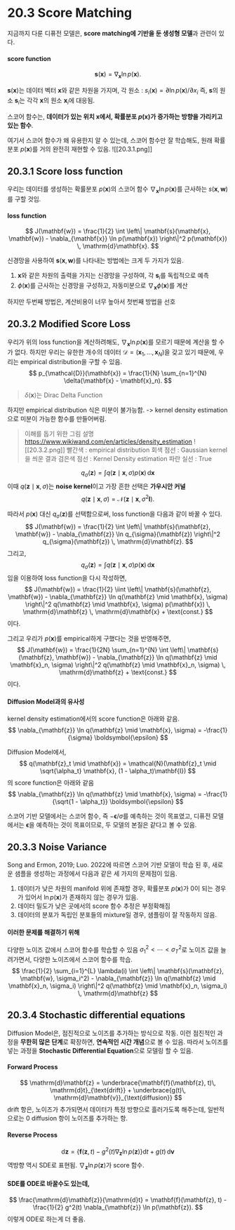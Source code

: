 # 20.3 Score Matching
지금까지 다룬 디퓨전 모델은, **score matching에 기반을 둔 생성형 모델**과 관련이 있다.

#### score function
$$
\mathbf{s}(\mathbf{x}) = \nabla_{\mathbf{x}} \ln p(\mathbf{x}).
$$

$\mathbf{s}(\mathbf{x})$는 데이터 벡터 $\mathbf{x}$와 같은 차원을 가지며,
각 원소 : $s_{i}(\mathbf{x})=\partial\ln p (\mathbf{x}) / \partial x_{i}$
즉, $\mathbf{s}$의 원소 $\mathbf{s}_{i}$는 각각 $\mathbf{x}$의 원소 $\mathbf{x}_{i}$에 대응됨.

스코어 함수는, **데이터가 있는 위치 $\mathbf{x}$에서, 확률분포 $p(\mathbf{x})$가 증가하는 방향을 가리키고 있는 함수**.

여기서 스코어 함수가 왜 유용한지 알 수 있는데,
스코어 함수만 잘 학습해도, 원래 확률분포 $p(\mathbf{x})$를 거의 완전히 재현할 수 있음.
![[20.3.1.png]]

## 20.3.1 Score loss function
우리는 데이터를 생성하는 확률분포 $p(\mathbf{x})$의 스코어 함수 $\nabla_{\mathbf{x}} \ln p(\mathbf{x})$를 근사하는 $s(\mathbf{x}, \mathbf{w})$를 구할 것임.

#### loss function
$$
J(\mathbf{w}) = \frac{1}{2} \int \left\| \mathbf{s}(\mathbf{x}, \mathbf{w}) - \nabla_{\mathbf{x}} \ln p(\mathbf{x}) \right\|^2 p(\mathbf{x}) \, \mathrm{d}\mathbf{x}.
$$

신경망을 사용하여 $\mathbf{s}(\mathbf{x}, \mathbf{w})$를 나타내는 방법에는 크게 두 가지가 있음.
1. $\mathbf{x}$와 같은 차원의 출력을 가지는 신경망을 구성하여, 각 $\mathbf{s}_{i}$를 독립적으로 예측
2. $\phi(\mathbf{x})$를 근사하는 신경망을 구성하고, 자동미분으로 $\nabla_{\mathbf{x}}\phi(\mathbf{x})$를 계산

하지만 두번째 방법은, 계산비용이 너무 높아서 첫번째 방법을 선호

## 20.3.2 Modified Score Loss
우리가 위의 loss function을 계산하려해도, $\nabla_{\mathbf{x}} \ln p(\mathbf{x})$를 모르기 때문에 계산을 할 수가 없다. 
하지만 우리는 유한한 개수의 데이터 $\mathcal{D}=(\mathbf{x}_{1},...,\mathbf{x}_{N})$을 갖고 있기 때문에, 우리는 empirical distribution을 구할 수 있음.
$$
p_{\mathcal{D}}(\mathbf{x}) = \frac{1}{N} \sum_{n=1}^{N} \delta(\mathbf{x} - \mathbf{x}_n).
$$
> $\delta(\mathbf{x})$는 Dirac Delta Function

하지만 empirical distribution 식은 미분이 불가능함.
-> kernel density estimation으로 미분이 가능한 함수를 만들어버림.

> 이해를 돕기 위한 그림 설명
> https://www.wikiwand.com/en/articles/density_estimation
> ![[20.3.2.png]]
> 빨간색 : empirical distribution
> 회색 점선 : Gaussian kernel을 씌운 결과
> 검은색 점선 : Kernel Density estimation
> 파란 실선 : True

$$
q_{\sigma}(\mathbf{z}) = \int q(\mathbf{z} \mid \mathbf{x}, \sigma) p(\mathbf{x}) \, \mathrm{d}\mathbf{x}
$$
이때 $q(\mathbf{z}\mid\mathbf{x},\sigma)$는 **noise kernel**이고 가장 흔한 선택은 **가우시안 커널**
$$
q(\mathbf{z} \mid \mathbf{x}, \sigma) = \mathcal{N}(\mathbf{z} \mid \mathbf{x}, \sigma^2 \mathbf{I}).
$$

따라서 $p(\mathbf{x})$ 대신 $q_{\sigma}(\mathbf{z})$를 선택함으로써, loss function을 다음과 같이 바꿀 수 있다.
$$
J(\mathbf{w}) = \frac{1}{2} \int \left\| \mathbf{s}(\mathbf{z}, \mathbf{w}) - \nabla_{\mathbf{z}} \ln q_{\sigma}(\mathbf{z}) \right\|^2 q_{\sigma}(\mathbf{z}) \, \mathrm{d}\mathbf{z}.
$$
그리고,
$$
q_{\sigma}(\mathbf{z}) = \int q(\mathbf{z} \mid \mathbf{x}, \sigma) p(\mathbf{x}) \, \mathrm{d}\mathbf{x}
$$
임을 이용하여 loss function을 다시 작성하면,
$$
J(\mathbf{w}) = \frac{1}{2} \iint \left\| \mathbf{s}(\mathbf{z}, \mathbf{w}) - \nabla_{\mathbf{z}} \ln q(\mathbf{z} \mid \mathbf{x}, \sigma) \right\|^2 q(\mathbf{z} \mid \mathbf{x}, \sigma) p(\mathbf{x}) \, \mathrm{d}\mathbf{z} \, \mathrm{d}\mathbf{x} + \text{const.}
$$
이다.

그리고 우리가 $p(\mathbf{x})$를 empirical하게 구했다는 것을 반영해주면,
$$
J(\mathbf{w}) = \frac{1}{2N} \sum_{n=1}^{N} \int \left\| \mathbf{s}(\mathbf{z}, \mathbf{w}) - \nabla_{\mathbf{z}} \ln q(\mathbf{z} \mid \mathbf{x}_n, \sigma) \right\|^2 q(\mathbf{z} \mid \mathbf{x}_n, \sigma) \, \mathrm{d}\mathbf{z} + \text{const.}
$$
이다.

#### Diffusion Model과의 유사성
kernel density estimation에서의 score function은 아래와 같음.
$$
\nabla_{\mathbf{z}} \ln q(\mathbf{z} \mid \mathbf{x}, \sigma) = -\frac{1}{\sigma} \boldsymbol{\epsilon}
$$

Diffusion Model에서,
$$
q(\mathbf{z}_t \mid \mathbf{x}) = \mathcal{N}(\mathbf{z}_t \mid \sqrt{\alpha_t} \mathbf{x}, (1 - \alpha_t)\mathbf{I})
$$
의 score function은 아래와 같음
$$
\nabla_{\mathbf{z}} \ln q(\mathbf{z} \mid \mathbf{x}, \sigma) = -\frac{1}{\sqrt{1 - \alpha_t}} \boldsymbol{\epsilon}
$$

스코어 기반 모델에서는 스코어 함수, 즉 $-\boldsymbol{\epsilon}/\sigma$를 예측하는 것이 목표였고,
디퓨전 모델에서는 $\boldsymbol{\epsilon}$을 예측하는 것이 목표이므로,
두 모델의 본질은 같다고 볼 수 있음.
## 20.3.3 Noise Variance
Song and Ermon, 2019; Luo. 2022에 따르면 스코어 기반 모델이 학습 된 후, 새로운 샘플을 생성하는 과정에서 다음과 같은 세 가지의 문제점이 있음.
1. 데이터가 낮은 차원의 manifold 위에 존재할 경우, 확률분포 $p(\mathbf{x})$가 0이 되는 경우가 있어서 $\ln p(\mathbf{x})$가 존재하지 않는 경우가 있음.
2. 데이터 밀도가 낮은 곳에서의 score 함수 추정은 부정확해짐
3. 데이터의 분포가 독립인 분포들의 mixture일 경우, 샘플링이 잘 작동하지 않음.

#### 이러한 문제를 해결하기 위해
다양한 노이즈 값에서 스코어 함수를 학습할 수 있음
$\sigma_{1}^{2}<\cdots<\sigma_{T}^{2}$로 노이즈 값을 늘려가면서, 다양한 노이즈에서 스코어 함수를 학습.
$$
\frac{1}{2} \sum_{i=1}^{L} \lambda(i) \int \left\| \mathbf{s}(\mathbf{z}, \mathbf{w}, \sigma_i^2) - \nabla_{\mathbf{z}} \ln q(\mathbf{z} \mid \mathbf{x}_n, \sigma_i) \right\|^2 q(\mathbf{z} \mid \mathbf{x}_n, \sigma_i) \, \mathrm{d}\mathbf{z}
$$

## 20.3.4 Stochastic differential equations
Diffusion Model은, 점진적으로 노이즈를 추가하는 방식으로 작동.
이런 점진적인 과정을 **무한히 많은 단계**로 확장하면, **연속적인 시간 개념**으로 볼 수 있음.
따라서 노이즈를 넣는 과정을 **Stochastic Differential Equation**으로 모델링 할 수 있음.

#### Forward Process
$$
\mathrm{d}\mathbf{z} = \underbrace{\mathbf{f}(\mathbf{z}, t)\, \mathrm{d}t}_{\text{drift}} + \underbrace{g(t)\, \mathrm{d}\mathbf{v}}_{\text{diffusion}}
$$
drift 항은, 노이즈가 추가되면서 데이터가 특정 방향으로 흘러가도록 해주는데, 일반적으로는 0
diffusion 항이 노이즈를 추가하는 항.

#### Reverse Process
$$
\mathrm{d}\mathbf{z} = \left\{ \mathbf{f}(\mathbf{z}, t) - g^2(t) \nabla_{\mathbf{z}} \ln p(\mathbf{z}) \right\} \mathrm{d}t + g(t)\, \mathrm{d}\mathbf{v}
$$
역방향 역시 SDE로 표현됨.
$\nabla_{\mathbf{z}} \ln p(\mathbf{z})$가 score 함수.

#### SDE를 ODE로 바꿀수도 있는데,
$$
\frac{\mathrm{d}\mathbf{z}}{\mathrm{d}t} = \mathbf{f}(\mathbf{z}, t) - \frac{1}{2} g^2(t) \nabla_{\mathbf{z}} \ln p(\mathbf{z}).
$$
이렇게 ODE로 하는게 더 좋음.
